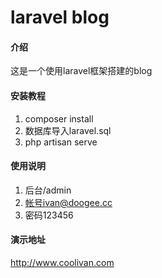 # laravel blog

#### 介绍
这是一个使用laravel框架搭建的blog

#### 安装教程

1. composer install
2. 数据库导入laravel.sql
3. php artisan serve

#### 使用说明

1. 后台/admin
2. 帐号ivan@doogee.cc
3. 密码123456

#### 演示地址

http://www.coolivan.com
